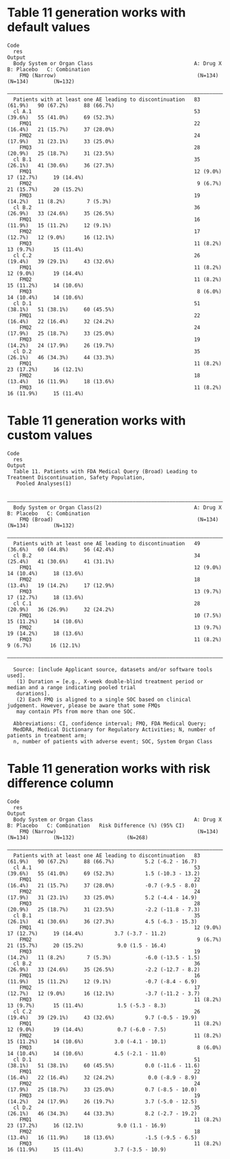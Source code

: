 # Table 11 generation works with default values

    Code
      res
    Output
      Body System or Organ Class                                 A: Drug X    B: Placebo   C: Combination
        FMQ (Narrow)                                              (N=134)      (N=134)        (N=132)    
      ———————————————————————————————————————————————————————————————————————————————————————————————————
      Patients with at least one AE leading to discontinuation   83 (61.9%)   90 (67.2%)     88 (66.7%)  
      cl A.1                                                     53 (39.6%)   55 (41.0%)     69 (52.3%)  
        FMQ1                                                     22 (16.4%)   21 (15.7%)     37 (28.0%)  
        FMQ2                                                     24 (17.9%)   31 (23.1%)     33 (25.0%)  
        FMQ3                                                     28 (20.9%)   25 (18.7%)     31 (23.5%)  
      cl B.1                                                     35 (26.1%)   41 (30.6%)     36 (27.3%)  
        FMQ1                                                     12 (9.0%)    17 (12.7%)     19 (14.4%)  
        FMQ2                                                      9 (6.7%)    21 (15.7%)     20 (15.2%)  
        FMQ3                                                     19 (14.2%)   11 (8.2%)       7 (5.3%)   
      cl B.2                                                     36 (26.9%)   33 (24.6%)     35 (26.5%)  
        FMQ1                                                     16 (11.9%)   15 (11.2%)     12 (9.1%)   
        FMQ2                                                     17 (12.7%)   12 (9.0%)      16 (12.1%)  
        FMQ3                                                     11 (8.2%)    13 (9.7%)      15 (11.4%)  
      cl C.2                                                     26 (19.4%)   39 (29.1%)     43 (32.6%)  
        FMQ1                                                     11 (8.2%)    12 (9.0%)      19 (14.4%)  
        FMQ2                                                     11 (8.2%)    15 (11.2%)     14 (10.6%)  
        FMQ3                                                      8 (6.0%)    14 (10.4%)     14 (10.6%)  
      cl D.1                                                     51 (38.1%)   51 (38.1%)     60 (45.5%)  
        FMQ1                                                     22 (16.4%)   22 (16.4%)     32 (24.2%)  
        FMQ2                                                     24 (17.9%)   25 (18.7%)     33 (25.0%)  
        FMQ3                                                     19 (14.2%)   24 (17.9%)     26 (19.7%)  
      cl D.2                                                     35 (26.1%)   46 (34.3%)     44 (33.3%)  
        FMQ1                                                     11 (8.2%)    23 (17.2%)     16 (12.1%)  
        FMQ2                                                     18 (13.4%)   16 (11.9%)     18 (13.6%)  
        FMQ3                                                     11 (8.2%)    16 (11.9%)     15 (11.4%)  

# Table 11 generation works with custom values

    Code
      res
    Output
      Table 11. Patients with FDA Medical Query (Broad) Leading to Treatment Discontinuation, Safety Population,
       Pooled Analyses(1)
      
      ———————————————————————————————————————————————————————————————————————————————————————————————————
      Body System or Organ Class(2)                              A: Drug X    B: Placebo   C: Combination
        FMQ (Broad)                                               (N=134)      (N=134)        (N=132)    
      ———————————————————————————————————————————————————————————————————————————————————————————————————
      Patients with at least one AE leading to discontinuation   49 (36.6%)   60 (44.8%)     56 (42.4%)  
      cl B.2                                                     34 (25.4%)   41 (30.6%)     41 (31.1%)  
        FMQ1                                                     12 (9.0%)    14 (10.4%)     18 (13.6%)  
        FMQ2                                                     18 (13.4%)   19 (14.2%)     17 (12.9%)  
        FMQ3                                                     13 (9.7%)    17 (12.7%)     18 (13.6%)  
      cl C.1                                                     28 (20.9%)   36 (26.9%)     32 (24.2%)  
        FMQ1                                                     10 (7.5%)    15 (11.2%)     14 (10.6%)  
        FMQ2                                                     13 (9.7%)    19 (14.2%)     18 (13.6%)  
        FMQ3                                                     11 (8.2%)     9 (6.7%)      16 (12.1%)  
      ———————————————————————————————————————————————————————————————————————————————————————————————————
      
      Source: [include Applicant source, datasets and/or software tools used].
       (1) Duration = [e.g., X-week double-blind treatment period or median and a range indicating pooled trial
       durations].
       (2) Each FMQ is aligned to a single SOC based on clinical judgement. However, please be aware that some FMQs
       may contain PTs from more than one SOC.
      
      Abbreviations: CI, confidence interval; FMQ, FDA Medical Query;
      MedDRA, Medical Dictionary for Regulatory Activities; N, number of patients in treatment arm;
      n, number of patients with adverse event; SOC, System Organ Class

# Table 11 generation works with risk difference column

    Code
      res
    Output
      Body System or Organ Class                                 A: Drug X    B: Placebo   C: Combination   Risk Difference (%) (95% CI)
        FMQ (Narrow)                                              (N=134)      (N=134)        (N=132)                 (N=268)           
      ——————————————————————————————————————————————————————————————————————————————————————————————————————————————————————————————————
      Patients with at least one AE leading to discontinuation   83 (61.9%)   90 (67.2%)     88 (66.7%)          5.2 (-6.2 - 16.7)      
      cl A.1                                                     53 (39.6%)   55 (41.0%)     69 (52.3%)          1.5 (-10.3 - 13.2)     
        FMQ1                                                     22 (16.4%)   21 (15.7%)     37 (28.0%)          -0.7 (-9.5 - 8.0)      
        FMQ2                                                     24 (17.9%)   31 (23.1%)     33 (25.0%)          5.2 (-4.4 - 14.9)      
        FMQ3                                                     28 (20.9%)   25 (18.7%)     31 (23.5%)          -2.2 (-11.8 - 7.3)     
      cl B.1                                                     35 (26.1%)   41 (30.6%)     36 (27.3%)          4.5 (-6.3 - 15.3)      
        FMQ1                                                     12 (9.0%)    17 (12.7%)     19 (14.4%)          3.7 (-3.7 - 11.2)      
        FMQ2                                                      9 (6.7%)    21 (15.7%)     20 (15.2%)           9.0 (1.5 - 16.4)      
        FMQ3                                                     19 (14.2%)   11 (8.2%)       7 (5.3%)           -6.0 (-13.5 - 1.5)     
      cl B.2                                                     36 (26.9%)   33 (24.6%)     35 (26.5%)          -2.2 (-12.7 - 8.2)     
        FMQ1                                                     16 (11.9%)   15 (11.2%)     12 (9.1%)           -0.7 (-8.4 - 6.9)      
        FMQ2                                                     17 (12.7%)   12 (9.0%)      16 (12.1%)          -3.7 (-11.2 - 3.7)     
        FMQ3                                                     11 (8.2%)    13 (9.7%)      15 (11.4%)           1.5 (-5.3 - 8.3)      
      cl C.2                                                     26 (19.4%)   39 (29.1%)     43 (32.6%)          9.7 (-0.5 - 19.9)      
        FMQ1                                                     11 (8.2%)    12 (9.0%)      19 (14.4%)           0.7 (-6.0 - 7.5)      
        FMQ2                                                     11 (8.2%)    15 (11.2%)     14 (10.6%)          3.0 (-4.1 - 10.1)      
        FMQ3                                                      8 (6.0%)    14 (10.4%)     14 (10.6%)          4.5 (-2.1 - 11.0)      
      cl D.1                                                     51 (38.1%)   51 (38.1%)     60 (45.5%)          0.0 (-11.6 - 11.6)     
        FMQ1                                                     22 (16.4%)   22 (16.4%)     32 (24.2%)           0.0 (-8.9 - 8.9)      
        FMQ2                                                     24 (17.9%)   25 (18.7%)     33 (25.0%)          0.7 (-8.5 - 10.0)      
        FMQ3                                                     19 (14.2%)   24 (17.9%)     26 (19.7%)          3.7 (-5.0 - 12.5)      
      cl D.2                                                     35 (26.1%)   46 (34.3%)     44 (33.3%)          8.2 (-2.7 - 19.2)      
        FMQ1                                                     11 (8.2%)    23 (17.2%)     16 (12.1%)           9.0 (1.1 - 16.9)      
        FMQ2                                                     18 (13.4%)   16 (11.9%)     18 (13.6%)          -1.5 (-9.5 - 6.5)      
        FMQ3                                                     11 (8.2%)    16 (11.9%)     15 (11.4%)          3.7 (-3.5 - 10.9)      

